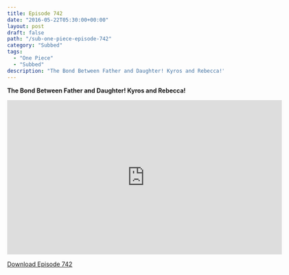 ```yaml
---
title: Episode 742
date: "2016-05-22T05:30:00+00:00"
layout: post
draft: false
path: "/sub-one-piece-episode-742"
category: "Subbed"
tags:
  - "One Piece"
  - "Subbed"
description: "The Bond Between Father and Daughter! Kyros and Rebecca!"
---
```


**The Bond Between Father and Daughter! Kyros and Rebecca!**

<iframe width="640" height="360" src="https://www.rapidvideo.com/e/G6FRPGOVKL" frameborder="0" marginwidth=0 marginheight=0 scrolling=no allowfullscreen></iframe>

<a href="http://ouo.io/qs/eCodkFEQ?s=https://rapidvid.to/d/https://www.rapidvideo.com/e/G6FRPGOVKL">Download Episode 742</a>
